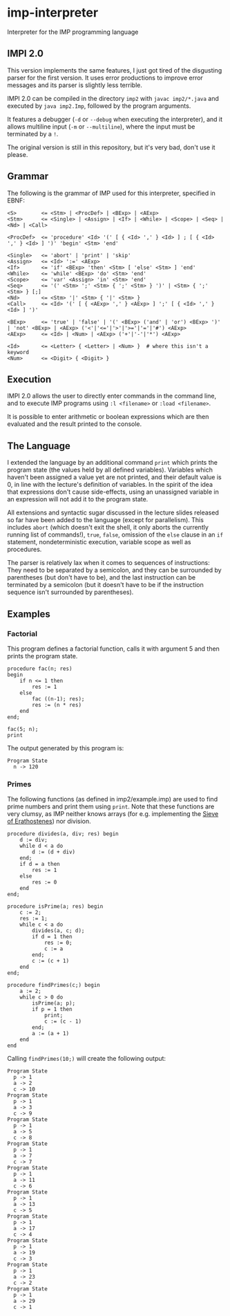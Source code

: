 # imp-interpreter

Interpreter for the IMP programming language

## IMPI 2.0

This version implements the same features, I just got tired of the disgusting parser for the first version. It uses error productions to improve error messages and its parser is slightly less terrible.

IMPI 2.0 can be compiled in the directory `imp2` with `javac imp2/*.java` and executed by `java imp2.Imp`, followed by the program arguments.

It features a debugger (`-d` or `--debug` when executing the interpreter), and it allows multiline input (`-m` or `--multiline`), where the input must be terminated by a `!`.

The original version is still in this repository, but it's very bad, don't use it please.

## Grammar

The following is the grammar of IMP used for this interpreter, specified in EBNF:

    <S>        <= <Stm> | <ProcDef> | <BExp> | <AExp>
    <Stm>      <= <Single> | <Assign> | <If> | <While> | <Scope> | <Seq> | <Nd> | <Call>
    
    <ProcDef>  <= 'procedure' <Id> '(' [ { <Id> ',' } <Id> ] ; [ { <Id> ',' } <Id> ] ')' 'begin' <Stm> 'end'
    
    <Single>   <= 'abort' | 'print' | 'skip'
    <Assign>   <= <Id> ':=' <AExp>
    <If>       <= 'if' <BExp> 'then' <Stm> [ 'else' <Stm> ] 'end'
    <While>    <= 'while' <BExp> 'do' <Stm> 'end'
    <Scope>    <= 'var' <Assign> 'in' <Stm> 'end'
    <Seq>      <= '(' <Stm> ';' <Stm> { ';' <Stm> } ')' | <Stm> { ';' <Stm> } [;]
    <Nd>       <= <Stm> '|' <Stm> { '|' <Stm> }
    <Call>     <= <Id> '(' [ { <AExp> ',' } <AExp> ] ';' [ { <Id> ',' } <Id> ] ')'
    
    <BExp>     <= 'true' | 'false' | '(' <BExp> ('and' | 'or') <BExp> ')' | 'not' <BExp> | <AExp> ('<'|'<='|'>'|'>='|'='|'#') <AExp>
    <AExp>     <= <Id> | <Num> | <AExp> ('+'|'-'|'*') <AExp>
    
    <Id>       <= <Letter> { <Letter> | <Num> }  # where this isn't a keyword
    <Num>      <= <Digit> { <Digit> }

## Execution

IMPI 2.0 allows the user to directly enter commands in the command line, and to execute IMP programs using `:l <filename>` or `:load <filename>`.

It is possible to enter arithmetic or boolean expressions which are then evaluated and the result printed to the console.

## The Language

I extended the language by an additional command `print` which prints the program state (the values held by all defined variables). Variables which haven't been assigned a value yet are not printed, and their default value is 0, in line with the lecture's definition of variables. In the spirit of the idea that expressions don't cause side-effects, using an unassigned variable in an expression will not add it to the program state.

All extensions and syntactic sugar discussed in the lecture slides released so far have been added to the language (except for parallelism). This includes `abort` (which doesn't exit the shell, it only aborts the currently running list of commands!), `true`, `false`, omission of the `else` clause in an `if` statement, nondeterministic execution, variable scope as well as procedures.

The parser is relatively lax when it comes to sequences of instructions: They need to be separated by a semicolon, and they can be surrounded by parentheses (but don't have to be), and the last instruction can be terminated by a semicolon (but it doesn't have to be if the instruction sequence isn't surrounded by parentheses).

## Examples

### Factorial

This program defines a factorial function, calls it with argument 5 and then prints the program state.

    procedure fac(n; res)
    begin
        if n <= 1 then
            res := 1
        else
            fac ((n-1); res);
            res := (n * res)
        end
    end;
    
    fac(5; n);
    print
    
The output generated by this program is:

    Program State
      n -> 120

### Primes

The following functions (as defined in imp2/example.imp) are used to find prime numbers and print them using `print`. Note that these functions are very clumsy, as IMP neither knows arrays (for e.g. implementing the [Sieve of Erathostenes](https://en.wikipedia.org/wiki/Sieve_of_Eratosthenes)) nor division.

	procedure divides(a, div; res) begin
		d := div;
		while d < a do
			d := (d + div)
		end;
		if d = a then
			res := 1
		else
			res := 0
		end
	end;

	procedure isPrime(a; res) begin
		c := 2;
		res := 1;
		while c < a do
			divides(a, c; d);
			if d = 1 then
				res := 0;
				c := a
			end;
			c := (c + 1)
		end
	end;

	procedure findPrimes(c;) begin
		a := 2;
		while c > 0 do
			isPrime(a; p);
			if p = 1 then
				print;
				c := (c - 1)
			end;
			a := (a + 1)
		end
	end
    
Calling `findPrimes(10;)` will create the following output:

    Program State
      p -> 1
      a -> 2
      c -> 10
    Program State
      p -> 1
      a -> 3
      c -> 9
    Program State
      p -> 1
      a -> 5
      c -> 8
    Program State
      p -> 1
      a -> 7
      c -> 7
    Program State
      p -> 1
      a -> 11
      c -> 6
    Program State
      p -> 1
      a -> 13
      c -> 5
    Program State
      p -> 1
      a -> 17
      c -> 4
    Program State
      p -> 1
      a -> 19
      c -> 3
    Program State
      p -> 1
      a -> 23
      c -> 2
    Program State
      p -> 1
      a -> 29
      c -> 1

